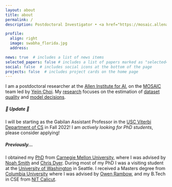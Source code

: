 ```yaml
---
layout: about
title: about
permalink: /
description: Postdoctoral Investigator • <a href="https://mosaic.allenai.org/">MOSAIC</a> • <a href="https://allenai.org/">Allen Institute for AI</a>

profile:
  align: right
  image: swabha_florida.jpg
  address:

news: true  # includes a list of news items
selected_papers: false # includes a list of papers marked as "selected={true}"
social: false  # includes social icons at the bottom of the page
projects: false  # includes project cards on the home page
---
```



I am a postdoctoral researcher at the [Allen Institute for AI](https://allenai.org/), on the [MOSAIC](https://mosaic.allenai.org/) team led by [Yejin Choi](https://homes.cs.washington.edu/~yejin/).
My [research]() focuses on the estimation of [dataset quality](https://arxiv.org/abs/2009.10795) and [model decisions](https://arxiv.org/abs/2103.01378).
<!-- *Good biases*, such as [structural inductive biases](https://www.aclweb.org/anthology/D18-1412) help language understanding - check out my [PhD thesis](/assets/pdf/swabha_thesis.pdf) on these. -->
<!-- But biases can be *undesirable*, e.g. [spurious correlations](https://arxiv.org/abs/2002.04108) commonly found in crowd-sourced, large-scale datasets due to [annotation artifacts](https://arxiv.org/abs/1803.02324), or social prejudices of human annotators and task designers, which are [difficult to rid](https://arxiv.org/abs/2102.00086)! -->

##### :cactus: Update :cactus:
<!-- <a class="btn btn-green">Update</a> -->
I will be starting as the Gabilan Assistant Professor in the [USC Viterbi Department of CS](https://www.cs.usc.edu/) in Fall 2022!  I am <em>actively looking for PhD students</em>, please consider applying!

##### Previously...
I obtained my [PhD](/assets/pdf/swabha_thesis.pdf) from [Carnegie Mellon University]((https://www.lti.cs.cmu.edu/people/18088/swabha-swayamdipta)), where I was advised by [Noah Smith](https://homes.cs.washington.edu/~nasmith/) and [Chris Dyer](http://www.cs.cmu.edu/~cdyer/).
During most of my PhD I was a visiting student at the [University of Washington](https://www.cs.washington.edu/) in Seattle.
I received a Masters degree from [Columbia University](https://www.cs.columbia.edu/) where I was advised by [Owen Rambow](https://owenrambow.com/), and my B.Tech in CSE from [NIT Calicut](http://www.nitc.ac.in/).

<!-- Prior to my PhD, I obtained a Masters degree from Columbia University, working with Owen Rambow and Michael Collins.
I received my bachelors degree in Computer Science and Engineering from National Institute of Technology, Calicut, India. -->


